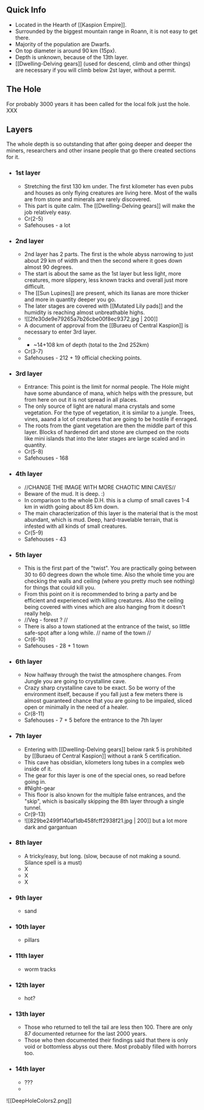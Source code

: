 ## Quick Info
- Located in the Hearth of [[Kaspion Empire]]. 
- Surrounded by the biggest mountain range in Roann, it is not easy to get there. 
- Majority of the population are Dwarfs.
- On top diameter is around 90 km (15px).
- Depth is unknown, because of the 13th layer.
- [[Dwelling-Delving gears]] (used for descend, climb and other things) are necessary if you will climb below 2st layer, without a permit.
## The Hole
For probably 3000 years it has been called for the local folk just the hole. XXX

## Layers
The whole depth is so outstanding that after going deeper and deeper the miners, researchers and other insane people that go there created sections for it.
- ### 1st layer
	- Stretching the first 130 km under. The first kilometer has even pubs and houses as only flying creatures are living here. Most of the walls are from stone and minerals are rarely discovered.
	- This part is quite calm. The [[Dwelling-Delving gears]] will make the job relatively easy.
	- Cr(2-5)
	- Safehouses - a lot
- ### 2nd layer
	- 2nd layer has 2 parts. The first is the whole abyss narrowing to just about 29 km of width and then the second where it goes down almost 90 degrees.
	- The start is about the same as the 1st layer but less light, more creatures, more slippery, less known tracks and overall just more difficult.
	- The [[Sun Lupines]] are present, which its lianas are more thicker and more in quantity deeper you go.
	- The later stages are covered with [[Mutated Lily pads]] and the humidity is reaching almost unbreathable highs.
	- ![[2fe30de9e79265a7b26cbe00f8ec9372.jpg | 200]]
	- A document of approval from the [[Buraeu of Central Kaspion]] is necessary to enter 3rd layer.
	- + ~14+108 km of depth (total to the 2nd 252km)
	- Cr(3-7)
	- Safehouses - 212 + 19 official checking points.
- ### 3rd layer
	- Entrance: This point is the limit for normal people. The Hole might have some abundance of mana, which helps with the pressure, but from here on out it is not spread in all places. 
	- The only source of light are natural mana crystals and some vegetation. For the type of vegetation, it is similar to a jungle. Trees, vines, aaand a lot of creatures that are going to be hostile if enraged.
	- The roots from the giant vegetation are then the middle part of this layer. Blocks of hardened dirt and stone are clumped on the roots like mini islands that into the later stages are large scaled and in quantity. 
	- Cr(5-8)
	- Safehouses - 168
- ### 4th layer
	- //CHANGE THE IMAGE WITH MORE CHAOTIC MINI CAVES//
	- Beware of the mud. It is deep. :)
	- In comparison to the whole D.H. this is a clump of small caves 1-4 km in width going about 85 km down.
	- The main characterization of this layer is the material that is the most abundant, which is mud. Deep, hard-travelable terrain, that is infested with all kinds of small creatures.
	- Cr(5-9)
	- Safehouses - 43
- ### 5th layer
	- This is the first part of the "twist". You are practically going between 30 to 60 degrees down the whole time. Also the whole time you are checking the walls and ceiling (where you pretty much see nothing) for things that could kill you.
	- From this point on it is recommended to bring a party and be efficient and experienced with killing creatures. Also the ceiling being covered with vines which are also hanging from it doesn't really help.
	- //Veg - forest ? //
	- There is also a town stationed at the entrance of the twist, so little safe-spot after a long while. // name of the town //
	- Cr(6-10)
	- Safehouses - 28 + 1 town
- ### 6th layer
	- Now halfway through the twist the atmosphere changes. From Jungle you are going to crystalline cave.
	- Crazy sharp crystalline cave to be exact. So be worry of the environment itself, because if you fall just a few meters there is almost guaranteed chance that you are going to be impaled, sliced open or minimally in the need of a healer.
	- Cr(8-11)
	- Safehouses - 7 + 5 before the entrance to the 7th layer
- ### 7th layer
	- Entering with [[Dwelling-Delving gears]] below rank 5 is prohibited by [[Buraeu of Central Kaspion]] without a rank 5 certification.
	- This cave has obsidian, kilometers long tubes in a complex web inside of it. 
	- The gear for this layer is one of the special ones, so read before going in.
	- #Night-gear
	- This floor is also known for the multiple false entrances, and the "skip", which is basically skipping the 8th layer through a single tunnel.
	- Cr(9-13)
	- ![[829be2499f140af1db458fcff2938f21.jpg | 200]]  but a lot more dark and gargantuan 
- ### 8th layer
	- A tricky/easy, but long. (slow, because of not making a sound. Silance spell is a must)
	- X
	- X
	- X
- ### 9th layer
	- sand
- ### 10th layer
	- pillars 
- ### 11th layer
	- worm tracks
- ### 12th layer
	- hot?
- ### 13th layer
	- Those who returned to tell the tail are less then 100. There are only 87 documented returnee for the last 2000 years.
	- Those who then documented their findings said that there is only void or bottomless abyss out there. Most probably filled with horrors too.
- ### 14th layer
	- ???
	- 

![[DeepHoleColors2.png]]